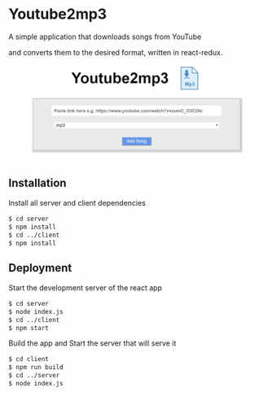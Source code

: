 # Youtube2mp3
A simple application that downloads songs from YouTube

and converts them to the desired format, written in react-redux.
 
![Demo Image](client/src/assets/youtube2mp3_demo.jpg)

## Installation
Install all server and client dependencies
```
$ cd server
$ npm install
$ cd ../client
$ npm install
```

## Deployment
Start the development server of the react app
```
$ cd server
$ node index.js
$ cd ../client
$ npm start
```
Build the app and Start the server that will serve it
```
$ cd client
$ npm run build
$ cd ../server
$ node index.js
```